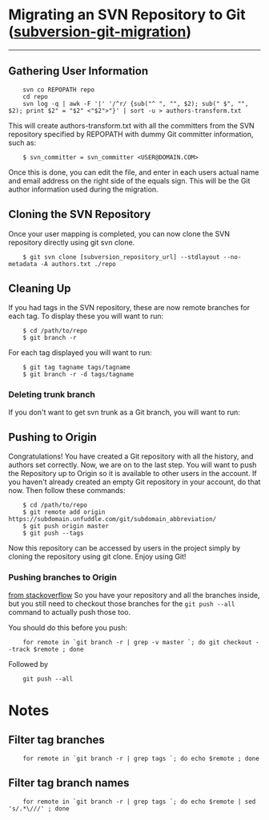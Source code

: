 
# Migrating an SVN Repository to Git ([subversion-git-migration](https://unfuddle.com/stack/docs/help/subversion-git-migration/))
----------------------------------

## Gathering User Information

```shell
	svn co REPOPATH repo
	cd repo
	svn log -q | awk -F '|' '/^r/ {sub("^ ", "", $2); sub(" $", "", $2); print $2" = "$2" <"$2">"}' | sort -u > authors-transform.txt
```
This will create authors-transform.txt with all the committers from the SVN repository specified by REPOPATH with dummy Git committer information, such as:

```
	$ svn_committer = svn_committer <USER@DOMAIN.COM>
```
Once this is done, you can edit the file, and enter in each users actual name and email address on the right side of the equals sign. This will be the Git author information used during the migration.

## Cloning the SVN Repository

Once your user mapping is completed, you can now clone the SVN repository directly using git svn clone.
```
	$ git svn clone [subversion_repository_url] --stdlayout --no-metadata -A authors.txt ./repo
```

## Cleaning Up

If you had tags in the SVN repository, these are now remote branches for each tag. To display these you will want to run:
```
	$ cd /path/to/repo
	$ git branch -r
```	
For each tag displayed you will want to run:
```
	$ git tag tagname tags/tagname
	$ git branch -r -d tags/tagname
```

### Deleting trunk branch
If you don't want to get svn trunk as a Git branch, you will want to run:
	
	

## Pushing to Origin
Congratulations! You have created a Git repository with all the history, and authors set correctly. Now, we are on to the last step. You will want to push the Repository up to Origin so it is available to other users in the account. If you haven't already created an empty Git repository in your account, do that now. Then follow these commands:
```
	$ cd /path/to/repo
	$ git remote add origin https://subdomain.unfuddle.com/git/subdomain_abbreviation/
	$ git push origin master
	$ git push --tags
```
Now this repository can be accessed by users in the project simply by cloning the repository using git clone. Enjoy using Git!

### Pushing branches to Origin
[from stackoverflow](http://stackoverflow.com/questions/6865302/push-local-git-repo-to-new-remote-including-all-branches-and-tags)
So you have your repository and all the branches inside, but you still need to checkout those branches for the ``git push --all`` command to actually push those too.

You should do this before you push:
```shell
	for remote in `git branch -r | grep -v master `; do git checkout --track $remote ; done
```
Followed by
```shell
	git push --all
```    
    
# Notes
## Filter tag branches
```shell
	for remote in `git branch -r | grep tags `; do echo $remote ; done
```
## Filter tag branch names
```shell
	for remote in `git branch -r | grep tags `; do echo $remote | sed 's/.*\///' ; done
```